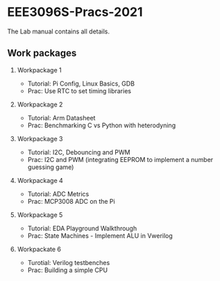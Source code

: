 # EEE3096S-Pracs-2021

The Lab manual contains all details.

## Work packages
1. Workpackage 1
    - Tutorial: Pi Config, Linux Basics, GDB
    - Prac: Use RTC to set timing libraries

2. Workpackage 2
    - Tutorial: Arm Datasheet
    - Prac: Benchmarking C vs Python with heterodyning

3. Workpackage 3
    - Tutorial: I2C, Debouncing and PWM
    - Prac: I2C and PWM (integrating EEPROM to implement a number guessing game)

4. Workpackage 4
    - Tutorial: ADC Metrics
    - Prac: MCP3008 ADC on the Pi

5. Workpackage 5
    - Tutorial: EDA Playground Walkthrough
    - Prac: State Machines - Implement ALU in Vwerilog

6. Workpackate 6
    - Turotial: Verilog testbenches
    - Prac: Building a simple CPU